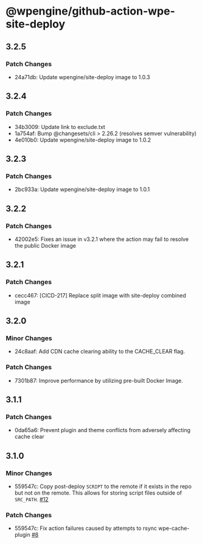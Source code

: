 # @wpengine/github-action-wpe-site-deploy

## 3.2.5

### Patch Changes

- 24a71db: Update wpengine/site-deploy image to 1.0.3

## 3.2.4

### Patch Changes

- 34b3009: Update link to exclude.txt
- 1a754af: Bump @changesets/cli > 2.26.2 (resolves semver vulnerability)
- 4e010b0: Update wpengine/site-deploy image to 1.0.2

## 3.2.3

### Patch Changes

- 2bc933a: Update wpengine/site-deploy image to 1.0.1

## 3.2.2

### Patch Changes

- 42002e5: Fixes an issue in v3.2.1 where the action may fail to resolve the public Docker image

## 3.2.1

### Patch Changes

- cecc467: [CICD-217] Replace split image with site-deploy combined image

## 3.2.0

### Minor Changes

- 24c8aaf: Add CDN cache clearing ability to the CACHE_CLEAR flag.

### Patch Changes

- 7301b87: Improve performance by utilizing pre-built Docker Image.

## 3.1.1

### Patch Changes

- 0da65a6: Prevent plugin and theme conflicts from adversely affecting cache clear

## 3.1.0

### Minor Changes

- 559547c: Copy post-deploy `SCRIPT` to the remote if it exists in the repo but not on the remote. This allows for storing script files outside of `SRC_PATH`. [#12](https://github.com/wpengine/github-action-wpe-site-deploy/pull/12)

### Patch Changes

- 559547c: Fix action failures caused by attempts to rsync wpe-cache-plugin [#8](https://github.com/wpengine/github-action-wpe-site-deploy/pull/8)
